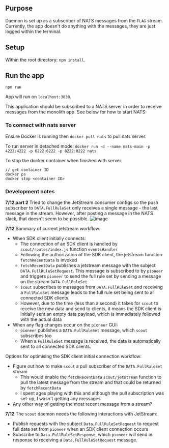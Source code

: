## Purpose
Daemon is set up as a subscriber of NATS messages from the `FLAG` stream. Currently, the app doesn't do anything with the messages, they are just logged within the terminal.

## Setup
Within the root directory: `npm install`.

## Run the app
`npm run`

App will run on `localhost:3030`.

This application should be subscribed to a NATS server in order to receive messages from the monolith app. See below for how to start NATS:

### To connect with nats server

Ensure Docker is running then `docker pull nats` to pull nats server.

To run server in detached mode: `docker run -d --name nats-main -p 4222:4222 -p 6222:6222 -p 8222:8222 nats`

To stop the docker container when finished with server:
```
// get container ID
docker ps
docker stop <container ID>
```

### Development notes
**7/12 part 2**
Tried to change the JetStream consumer configs so the push subscriber to `DATA.FullRuleSet` only receives a single message - the last message in the stream. However, after posting a message in the NATS slack, that doesn't seem to be possible.
![image](https://user-images.githubusercontent.com/50094605/125531488-2ee92e96-f3be-4204-a089-41532e72e4c1.png)

**7/12**
Summary of current jetstream workflow:
* When SDK client initially connects:
    * The connection of an SDK client is handled by `scout/routes/index.js` function `eventsHandler`
    * Following the authorization of the SDK client, the jetstream function `fetchRecentData` is invoked
    * `fetchRecentData` publishes a jetstream message with the subject `DATA.FullRuleSetRequest`. This message is subscribed to by `pioneer` and triggers `pioneer` to send the full rule set by sending a message on the stream `DATA.FullRuleSet`
    * `scout` subscribes to messages from `DATA.FullRuleSet` and receiving a `FullRuleSet` message leads to the full rule set being sent to all connected SDK clients.
    * However, due to the time (less than a second) it takes for `scout` to receive the new data and send to clients, it means the SDK client is initially sent an empty data payload, which is immediately followed with the actual data
* When any flag changes occur on the `pioneer` GUI:
    * `pioneer` publishes a `DATA.FullRuleSet` message, which `scout` subscribes too
    * When a `FullRuleSet` message is received, the data is automatically sent to all connected SDK clients.

Options for optimising the SDK client initial connection workflow:
* Figure out how to make `scout` a pull subscriber of the `DATA.FullRuleSet` stream
    * This would enable the `fetchRecentData` `scout/jetstream` function to pull the latest message from the stream and that could be returned by `fetchRecentData`
    * I spent ages playing with this and although the pull subscription was set-up, I wasn't getting any messages
* Any other way of getting the most recent message from a stream?

**7/12**
The `scout` daemon needs the following interactions with JetStream:

* Publish requests with the subject `Data.FullRuleSetRequest` to request full data set from `pioneer` when an SDK client connection occurs
* Subscribe to `Data.FullRuleSetResponse`, which `pioneer` will send in response to receiving a `Data.FullRuleSetRequest` message.

